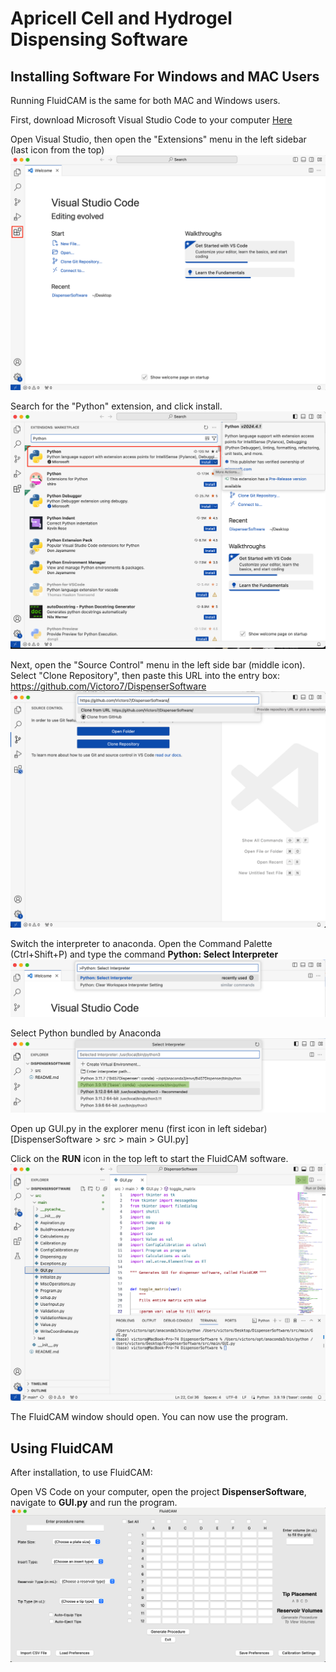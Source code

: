 # Apricell Cell and Hydrogel Dispensing Software

## Installing Software For Windows and MAC Users
Running FluidCAM is the same for both MAC and Windows users.

First, download Microsoft Visual Studio Code to your computer [Here](https://code.visualstudio.com/download)

Open Visual Studio, then open the "Extensions" menu in the left sidebar (last icon from the top)
![Extension Menu](Images/Extensions.png)

Search for the "Python" extension, and click install.
![Install Python](Images/Python.png)

Next, open the "Source Control" menu in the left side bar (middle icon).
Select "Clone Repository", then paste this URL into the entry box: https://github.com/Victoro7/DispenserSoftware
![Clone Repository](Images/Repo.png)

Switch the interpreter to anaconda. Open the Command Palette (Ctrl+Shift+P) and type the command **Python: Select Interpreter**
![Python Interpreter](Images/Interpreter_command.png)

Select Python bundled by Anaconda
![Anaconda](Images/Conda.png)

Open up GUI.py in the explorer menu (first icon in left sidebar) [DispenserSoftware > src > main > GUI.py] 

Click on the **RUN** icon in the top left to start the FluidCAM software.
![Run Program](Images/Run.png)

The FluidCAM window should open. You can now use the program.

## Using FluidCAM
After installation, to use FluidCAM:

Open VS Code on your computer, open the project **DispenserSoftware**, navigate to **GUI.py** and run the program.
![GUI Image](Images/Program.png)